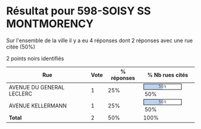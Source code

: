 # Résultat pour 598-SOISY SS MONTMORENCY

Sur l'ensemble de la ville il y a eu 4 réponses dont 2 réponses avec une rue citée (50%)

2 points noirs identifiés

| Rue | Vote | % réponses | % Nb rues cités|
|-----|------|------------|----------------|
| AVENUE DU GENERAL LECLERC | 1 | 25% | <img src="../../img/bar_50.gif" />&nbsp;50%|
| AVENUE KELLERMANN | 1 | 25% | <img src="../../img/bar_50.gif" />&nbsp;50%|
| **Total** | 2 | 50% | 100%|
